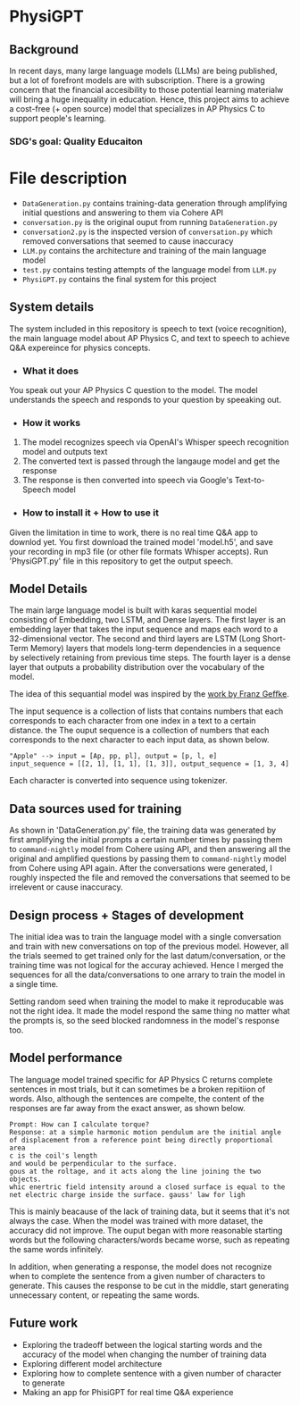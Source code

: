 # PhysiGPT

## Background
In recent days, many large language models (LLMs) are being published, but a lot of forefront models are with subscription. There is a growing concern that the financial accesibility to those potential learning materialw will bring a huge inequality in education. Hence, this project aims to achieve a cost-free (+ open source) model that specializes in AP Physics C to support people's learning. 

### SDG's goal: **Quality Educaiton**

# File description
- `DataGeneration.py` contains training-data generation through amplifying initial questions and answering to them via Cohere API
- `conversation.py` is the original ouput from running `DataGeneration.py`
- `conversation2.py` is the inspected version of `conversation.py` which removed conversations that seemed to cause inaccuracy
- `LLM.py` contains the architecture and training of the main language model 
- `test.py` contains testing attempts of the language model from `LLM.py` 
- `PhysiGPT.py` contains the final system for this project 

## System details
The system included in this repository is speech to text (voice recognition), the main language model about AP Physics C, and text to speech to achieve Q&A expereince for physics concepts. 

* ### What it does
You speak out your AP Physics C question to the model. The model understands the speech and responds to your question by speeaking out. 

* ### How it works
1. The model recognizes speech via OpenAI's Whisper speech recognition model and outputs text
2. The converted text is passed through the langauge model and get the response
3. The response is then converted into speech via Google's Text-to-Speech model 

* ### How to install it + How to use it
Given the limitation in time to work, there is no real time Q&A app to downlod yet. You first download the trained model 'model.h5', and save your recording in mp3 file (or other file formats Whisper accepts). Run 'PhysiGPT.py' file in this repository to get the output speech. 

## Model Details
The main large language model is built with karas sequential model consisting of Embedding, two LSTM, and Dense layers. The first layer is an embedding layer that takes the input sequence and maps each word to a 32-dimensional vector. The second and third layers are LSTM (Long Short-Term Memory) layers that models long-term dependencies in a sequence by selectively retaining from previous time steps. The fourth layer is a dense layer that outputs a probability distribution over the vocabulary of the model.

The idea of this sequantial model was inspired by the [work by Franz Geffke](https://f-a.nz/dev/develop-your-own-llm-like-chatgpt-with-tensorflow-and-keras/).

The input sequence is a collection of lists that contains numbers that each corresponds to each character from one index in a text to a certain distance. the The ouput sequence is a collection of numbers that each corresponds to the next character to each input data, as shown below.
```
"Apple" --> input = [Ap, pp, pl], output = [p, l, e]
input_sequence = [[2, 1], [1, 1], [1, 3]], output_sequence = [1, 3, 4]
```
Each character is converted into sequence using tokenizer. 

## Data sources used for training
As shown in 'DataGeneration.py' file, the training data was generated by first amplifying the initial prompts a certain number times by passing them to `command-nightly` model from Cohere using API, and then answering all the original and amplified questions by passing them to `command-nightly` model from Cohere using API again. After the conversations were generated, I roughly inspected the file and removed the conversations that seemed to be irrelevent or cause inaccuracy. 

## Design process + Stages of development
The initial idea was to train the language model with a single conversation and train with new conversations on top of the previous model. However, all the trials seemed to get trained only for the last datum/conversation, or the training time was not logical for the accuray achieved. Hence I merged the sequences for all the data/conversations to one arrary to train the model in a single time. 

Setting random seed when training the model to make it reproducable was not the right idea. It made the model respond the same thing no matter what the prompts is, so the seed blocked randomness in the model's response too. 

## Model performance
The language model trained specific for AP Physics C returns complete sentences in most trials, but it can sometimes be a broken repitiion of words. Also, although the sentences are compelte, the content of the responses are far away from the exact answer, as shown below.
```
Prompt: How can I calculate torque? 
Response: at a simple harmonic motion pendulum are the initial angle of displacement from a reference point being directly proportional area
c is the coil's length
and would be perpendicular to the surface.
gous at the roltage, and it acts along the line joining the two objects.
whic enertric field intensity around a closed surface is equal to the net electric charge inside the surface. gauss' law for ligh
```
This is mainly beacause of the lack of training data, but it seems that it's not always the case. When the model was trained with more dataset, the accuracy did not improve. The ouput began with more reasonable starting words but the following characters/words became worse, such as repeating the same words infinitely. 

In addition, when generating a response, the model does not recognize when to complete the sentence from a given number of characters to generate. This causes the response to be cut in the middle, start generating unnecessary content, or repeating the same words. 

## Future work
* Exploring the tradeoff between the logical starting words and the accuracy of the model when changing the number of training data
* Exploring different model architecture
* Exploring how to complete sentence with a given number of character to generate
* Making an app for PhisiGPT for real time Q&A experience 